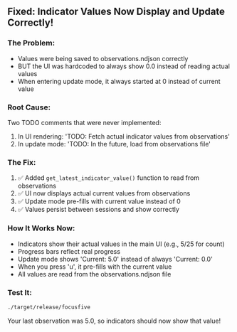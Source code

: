 ## Fixed: Indicator Values Now Display and Update Correctly!

### The Problem:
- Values were being saved to observations.ndjson correctly
- BUT the UI was hardcoded to always show 0.0 instead of reading actual values
- When entering update mode, it always started at 0 instead of current value

### Root Cause:
Two TODO comments that were never implemented:
1. In UI rendering: 'TODO: Fetch actual indicator values from observations'
2. In update mode: 'TODO: In the future, load from observations file'

### The Fix:
1. ✅ Added `get_latest_indicator_value()` function to read from observations
2. ✅ UI now displays actual current values from observations  
3. ✅ Update mode pre-fills with current value instead of 0
4. ✅ Values persist between sessions and show correctly

### How It Works Now:
- Indicators show their actual values in the main UI (e.g., 5/25 for count)
- Progress bars reflect real progress
- Update mode shows 'Current: 5.0' instead of always 'Current: 0.0'
- When you press 'u', it pre-fills with the current value
- All values are read from the observations.ndjson file

### Test It:
```bash
./target/release/focusfive
```
Your last observation was 5.0, so indicators should now show that value!
